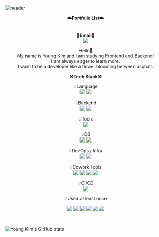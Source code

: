 <!--
**iamyoungk/iamyoungk** is a ✨ _special_ ✨ repository because its `README.md` (this file) appears on your GitHub profile.

Here are some ideas to get you started:

- 🔭 I’m currently working on ...
- 🌱 I’m currently learning ...
- 👯 I’m looking to collaborate on ...
- 🤔 I’m looking for help with ...
- 💬 Ask me about ...
- 📫 How to reach me: ...
- 😄 Pronouns: ...
- ⚡ Fun fact: ... 
-->

![header](https://capsule-render.vercel.app/api?type=waving&color=auto&height=300&section=header&text=Welcome&fontSize=90&animation=fadeIn&fontAlignY=43&desc=PgmYoung's%20GitHub%20Profile&descSize=20&descAlign=64&descAlignY=57)

<p align="center" dir="auto">
    <strong><g-emoji class="g-emoji" alias="cloud" fallback-src="https://github.githubassets.com/images/icons/emoji/unicode/2601.png">☁️</g-emoji>Portfolio List<g-emoji class="g-emoji" alias="cloud" fallback-src="https://github.githubassets.com/images/icons/emoji/unicode/2601.png">☁️</g-emoji></strong><br><br>
</p>

<p align="center" dir="auto">
<strong><g-emoji class="g-emoji" alias="email" fallback-src="https://github.githubassets.com/images/icons/emoji/unicode/1f4e7.png">📧</g-emoji>Email<g-emoji class="g-emoji" alias="email" fallback-src="https://github.githubassets.com/images/icons/emoji/unicode/1f4e7.png">📧</g-emoji></strong><br><a href="" target="_blank"><img src="https://img.shields.io/badge/younghkim0013@gmail.com-EA4335?style=flat&logo=gmail&logoColor=E8E8E8"/></a><br>
</p>

<p align="center" dir="auto">
    Hello<g-emoji class="g-emoji" alias="open_hands" fallback-src="https://github.githubassets.com/images/icons/emoji/unicode/1f450.png">👐</g-emoji><br>
    My name is Young Kim and I am studying Frontend and Backend!<br>
    I am always eager to learn more.<br>
    I want to be a developer like a flower blooming between asphalt.<br>
</p>

<p align="center" dir="auto">
    <strong><g-emoji class="g-emoji" alias="hammer_and_pick" fallback-src="https://github.githubassets.com/images/icons/emoji/unicode/2692.png">⚒️</g-emoji>Tech Stack<g-emoji class="g-emoji" alias="hammer_and_pick" fallback-         src="https://github.githubassets.com/images/icons/emoji/unicode/2692.png">⚒️</g-emoji></strong><br>
</p>

<p align="center" dir="auto">
    <g-emoji class="g-emoji" alias="bulb" fallback-src="https://github.githubassets.com/images/icons/emoji/unicode/1f4a1.png">💡</g-emoji>Language <br>
    <a target="_blank" rel="noopener noreferrer nofollow"><img src="https://img.shields.io/badge/JAVA-007396?style=for-the-badge&amp;logo=java&amp;logoColor=white" style="max-width: 100%;"></a> 
    <a target="_blank" rel="noopener noreferrer nofollow"><img src="https://img.shields.io/badge/Python-3776AB?style=for-the-badge&amp;logo=Python&amp;logoColor=white" style="max-width: 100%;"></a>
</p>

<p align="center" dir="auto">
    <g-emoji class="g-emoji" alias="bulb" fallback-src="https://github.githubassets.com/images/icons/emoji/unicode/1f4a1.png">💡</g-emoji>Backend <br>
    <a target="_blank" rel="noopener noreferrer nofollow"><img src="https://img.shields.io/badge/Spring-6DB33F?style=for-the-badge&amp;logo=Spring&amp;logoColor=white" style="max-width: 100%;"></a>
    <a target="_blank" rel="noopener noreferrer nofollow"><img src="https://img.shields.io/badge/SpringBoot-6DB33F?style=for-the-badge&amp;logo=SpringBoot&amp;logoColor=white" style="max-width: 100%;"></a>
</p>

<p align="center" dir="auto">
    <g-emoji class="g-emoji" alias="bulb" fallback-src="https://github.githubassets.com/images/icons/emoji/unicode/1f4a1.png">💡</g-emoji>Tools <br>
    <a target="_blank" rel="noopener noreferrer nofollow"><img src="https://img.shields.io/badge/IntelliJ-000000?style=for-the-badge&amp;logo=IntelliJ IDEA&amp;logoColor=white" style="max-width: 100%;"></a> 
</p>

<p align="center" dir="auto">
    <g-emoji class="g-emoji" alias="bulb" fallback-src="https://github.githubassets.com/images/icons/emoji/unicode/1f4a1.png">💡</g-emoji>DB <br>
    <a target="_blank" rel="noopener noreferrer nofollow"><img src="https://img.shields.io/badge/MongoDB-47A248?style=for-the-badge&amp;logo=MongoDB&amp;logoColor=white" style="max-width: 100%;"></a>
    <a target="_blank" rel="noopener noreferrer nofollow"><img src="https://img.shields.io/badge/mysql-4479A1?style=for-the-badge&amp;logo=mysql&amp;logoColor=white" style="max-width: 100%;"></a>
</p>

<p align="center" dir="auto">
    <g-emoji class="g-emoji" alias="bulb" fallback-src="https://github.githubassets.com/images/icons/emoji/unicode/1f4a1.png">💡</g-emoji>DevOps / Infra <br>
    <a target="_blank" rel="noopener noreferrer nofollow"><img src="https://img.shields.io/badge/AWS-232F3E?style=for-the-badge&amp;logo=Amazon AWS&amp;logoColor=white" style="max-width: 100%;"></a>
    <a target="_blank" rel="noopener noreferrer nofollow"><img src="https://img.shields.io/badge/Docker-2496ED?style=for-the-badge&amp;logo=docker&amp;logoColor=white" style="max-width: 100%;"></a>
</p>

<p align="center" dir="auto">
    <g-emoji class="g-emoji" alias="bulb" fallback-src="https://github.githubassets.com/images/icons/emoji/unicode/1f4a1.png">💡</g-emoji>Cowork Tools <br>
    <a target="_blank" rel="noopener noreferrer nofollow"><img src="https://img.shields.io/badge/Github-000000?style=for-the-                                                   badge&amp;logo=github&amp;logoColor=white" style="max-width: 100%;"></a>
    <a target="_blank" rel="noopener noreferrer nofollow"><img src="https://img.shields.io/badge/Notion-000000?style=for-the-badge&amp;logo=notion&amp;logoColor=white" style="max-width: 100%;"></a>
    <a target="_blank" rel="noopener noreferrer nofollow"><img src="https://img.shields.io/badge/Slack-4A154B?style=for-the-badge&amp;logo=slack&amp;logoColor=white" style="max-width: 100%;"></a>
    <a target="_blank" rel="noopener noreferrer nofollow"><img src="https://img.shields.io/badge/Figma-F24E1E?style=for-the-badge&amp;logo=figma&amp;logoColor=white" style="max-width: 100%;"></a>
</p>

<p align="center" dir="auto">
    <g-emoji class="g-emoji" alias="bulb" fallback-src="https://github.githubassets.com/images/icons/emoji/unicode/1f4a1.png">💡</g-emoji>CI/CD <br>
    <a target="_blank" rel="noopener noreferrer nofollow"><img src="https://img.shields.io/badge/Jenkins-D24939?style=for-the-badge&amp;logo=jenkins&amp;logoColor=white" style="max-width: 100%;"></a>
</p>

<p align="center" dir="auto">
    <g-emoji class="g-emoji" alias="bulb" fallback-src="https://github.githubassets.com/images/icons/emoji/unicode/1f4a1.png">💡</g-emoji>Used at least once
</p>

<p align="center" dir="auto">
  <a target="_blank" rel="noopener noreferrer nofollow"><img src="https://img.shields.io/badge/javascript-F7DF1E?style=for-the-badge&amp;logo=javascript&amp;logoColor=black" style="max-width: 100%;"></a>
  <a target="_blank" rel="noopener noreferrer nofollow"><img src="https://img.shields.io/badge/css-1572B6?style=for-the-badge&amp;logo=css3&amp;logoColor=white" style="max-width: 100%;"></a>
  <a target="_blank" rel="noopener noreferrer nofollow"><img src="https://img.shields.io/badge/html-E34F26?style=for-the-badge&amp;logo=html5&amp;logoColor=white" style="max-width: 100%;"></a>
  <a target="_blank" rel="noopener noreferrer nofollow"><img src="https://img.shields.io/badge/C-A8B9CC?style=for-the-badge&amp;logo=C&amp;logoColor=white" style="max-width: 100%;"></a>
  <a target="_blank" rel="noopener noreferrer nofollow"><img src="https://img.shields.io/badge/Linux-FCC624?style=for-the-badge&amp;logo=Linux&amp;logoColor=white" style="max-width: 100%;"></a>
  <a target="_blank" rel="noopener noreferrer nofollow"><img src="https://img.shields.io/badge/JSP-007396?style=for-the-badge&amp;logo=jsp&amp;logoColor=white" style="max-width: 100%;"></a>
</p>

<br>

![Young Kim's GitHub stats](https://github-readme-stats.vercel.app/api?username=iamyoungk&show_icons=true&theme=transparent&rank_icon=github&include_all_commits=false)

